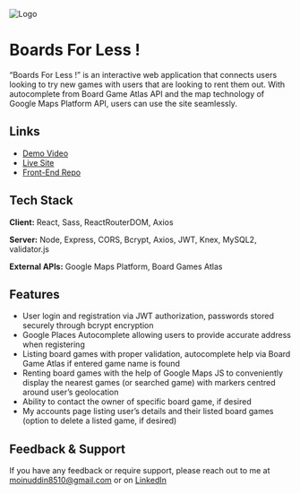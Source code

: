![Logo](https://i.imgur.com/ByC9Noq.png)

# Boards For Less !

“Boards For Less !” is an interactive web application that connects users looking to try new 
games with users that are looking to rent them out. With autocomplete from Board Game Atlas 
API and the map technology of Google Maps Platform API, users can use the site seamlessly.

## Links

- [Demo Video](https://youtu.be/VIrHKbnix7M)
- [Live Site](https://boards-for-less.netlify.app/)
- [Front-End Repo](https://github.com/m-sekander/boards-for-less-client)

## Tech Stack

**Client:** React, Sass, ReactRouterDOM, Axios

**Server:** Node, Express, CORS, Bcrypt, Axios, JWT, Knex, MySQL2, validator.js

**External APIs:** Google Maps Platform, Board Games Atlas

## Features

- User login and registration via JWT authorization, passwords stored securely through bcrypt encryption
- Google Places Autocomplete allowing users to provide accurate address when registering
- Listing board games with proper validation, autocomplete help via Board Game Atlas if entered game name is found
- Renting board games with the help of Google Maps JS to conveniently display the nearest games (or searched game) with markers centred around user’s geolocation
- Ability to contact the owner of specific board game, if desired
- My accounts page listing user’s details and their listed board games (option to delete a listed game, if desired)

## Feedback & Support

If you have any feedback or require support, please reach out to me at moinuddin8510@gmail.com or on [LinkedIn](https://www.linkedin.com/in/moinsekander/)